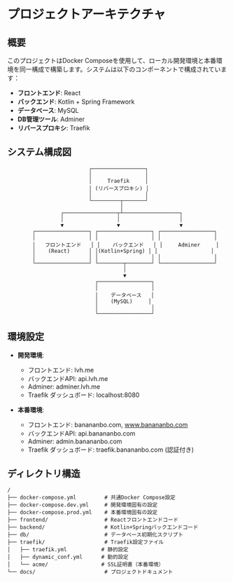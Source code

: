 # プロジェクトアーキテクチャ

## 概要

このプロジェクトはDocker Composeを使用して、ローカル開発環境と本番環境を同一構成で構築します。システムは以下のコンポーネントで構成されています：

- **フロントエンド**: React
- **バックエンド**: Kotlin + Spring Framework
- **データベース**: MySQL
- **DB管理ツール**: Adminer
- **リバースプロキシ**: Traefik

## システム構成図

```
                          ┌─────────────────┐
                          │                 │
                          │     Traefik     │
                          │ (リバースプロキシ) │
                          │                 │
                          └─────────┬───────┘
                                    │
                 ┌─────────────────┬┴──────────────────┐
                 │                 │                   │
                 ▼                 ▼                   ▼
        ┌─────────────────┐ ┌─────────────────┐ ┌─────────────────┐
        │                 │ │                 │ │                 │
        │   フロントエンド   │ │    バックエンド   │ │     Adminer     │
        │    (React)      │ │(Kotlin+Spring) │ │                 │
        │                 │ │                 │ │                 │
        └─────────────────┘ └────────┬────────┘ └─────────────────┘
                                     │
                                     ▼
                            ┌─────────────────┐
                            │                 │
                            │    データベース   │
                            │    (MySQL)     │
                            │                 │
                            └─────────────────┘
```

## 環境設定

- **開発環境**: 
  - フロントエンド: lvh.me
  - バックエンドAPI: api.lvh.me
  - Adminer: adminer.lvh.me
  - Traefik ダッシュボード: localhost:8080

- **本番環境**: 
  - フロントエンド: banananbo.com, www.banananbo.com
  - バックエンドAPI: api.banananbo.com
  - Adminer: admin.banananbo.com
  - Traefik ダッシュボード: traefik.banananbo.com (認証付き)

## ディレクトリ構造

```
/
├── docker-compose.yml         # 共通Docker Compose設定
├── docker-compose.dev.yml     # 開発環境固有の設定
├── docker-compose.prod.yml    # 本番環境固有の設定
├── frontend/                  # Reactフロントエンドコード
├── backend/                   # Kotlin+Springバックエンドコード
├── db/                        # データベース初期化スクリプト
├── traefik/                   # Traefik設定ファイル
│   ├── traefik.yml           # 静的設定
│   ├── dynamic_conf.yml      # 動的設定
│   └── acme/                 # SSL証明書（本番環境）
└── docs/                      # プロジェクトドキュメント
``` 